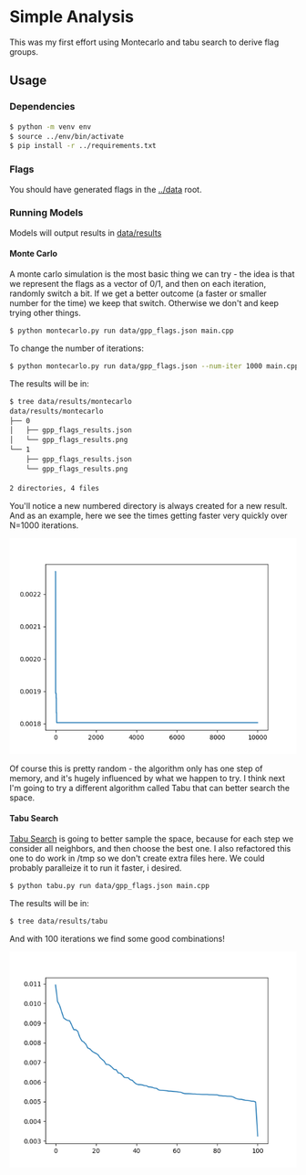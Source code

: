 # Simple Analysis

This was my first effort using Montecarlo and tabu search to derive flag groups.

## Usage

### Dependencies

```bash
$ python -m venv env
$ source ../env/bin/activate
$ pip install -r ../requirements.txt
```

### Flags

You should have generated flags in the [../data](../data) root.

### Running Models

Models will output results in [data/results](data/results)

#### Monte Carlo

A monte carlo simulation is the most basic thing we can try - the idea is that we represent the flags
as a vector of 0/1, and then on each iteration, randomly switch a bit. If we get a better outcome (a faster or smaller number for the time)
we keep that switch. Otherwise we don't and keep trying other things.

```bash
$ python montecarlo.py run data/gpp_flags.json main.cpp
```

To change the number of iterations:

```bash
$ python montecarlo.py run data/gpp_flags.json --num-iter 1000 main.cpp
```

The results will be in:

```bash
$ tree data/results/montecarlo
data/results/montecarlo
├── 0
│   ├── gpp_flags_results.json
│   └── gpp_flags_results.png
└── 1
    ├── gpp_flags_results.json
    └── gpp_flags_results.png

2 directories, 4 files
```

You'll notice a new numbered directory is always created for a new result. 
And as an example, here we see the times getting faster very quickly over N=1000 iterations.

![data/results/montecarlo/1/gpp_flags_results.png](data/results/montecarlo/1/gpp_flags_results.png)

Of course this is pretty random - the algorithm only has one step of memory, and it's hugely influenced by what
we happen to try. I think next I'm going to try a different algorithm called Tabu that can better search the space.

#### Tabu Search

[Tabu Search](https://en.wikipedia.org/wiki/Tabu_search) is going to better sample the space, because for each step we consider all neighbors, and then choose the best one. I also refactored this one to do work in /tmp so we don't create extra files here. We could probably paralleize it to run it faster, i desired.

```bash
$ python tabu.py run data/gpp_flags.json main.cpp
```

The results will be in:

```bash
$ tree data/results/tabu
```

And with 100 iterations we find some good combinations!

![data/results/tabu/2/gpp_flags_results.png](data/results/tabu/2/gpp_flags_results.png)

